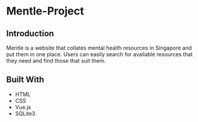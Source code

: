 # Mentle-Project

## Introduction

Mentle is a website that collates mental health resources in Singapore and put them in one place. Users can easily search for available resources that they need and find those that suit them.

## Built With

- HTML
- CSS
- Vue.js
- SQLite3


